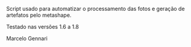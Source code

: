 Script usado para automatizar o processamento das fotos e geração de artefatos pelo metashape.

Testado nas versões 1.6 a 1.8

Marcelo Gennari